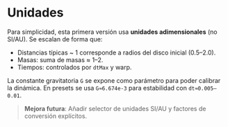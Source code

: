 # Unidades

Para simplicidad, esta primera versión usa **unidades adimensionales** (no SI/AU). Se escalan de forma que:

- Distancias típicas ~ 1 corresponde a radios del disco inicial (0.5–2.0).
- Masas: suma de masas ≈ 1–2.
- Tiempos: controlados por `dtMax` y warp.

La constante gravitatoria `G` se expone como parámetro para poder calibrar la dinámica. En presets se usa `G≈6.674e-3` para estabilidad con `dt≈0.005–0.01`.

> **Mejora futura**: Añadir selector de unidades SI/AU y factores de conversión explícitos.
